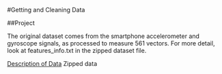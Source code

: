 #Getting and Cleaning Data

##Project

The original dataset comes from the smartphone accelerometer and gyroscope signals, as processed to measure 561 vectors. For more detail, look at features_info.txt in the zipped dataset file.

<a href="http://archive.ics.uci.edu/ml/datasets/Human+Activity+Recognition+Using+Smartphones">Description of Data</a>
Zipped data
